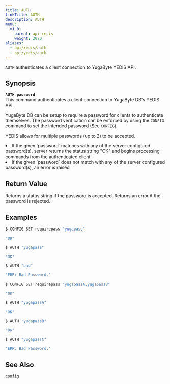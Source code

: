 ```yaml
---
title: AUTH
linkTitle: AUTH
description: AUTH
menu:
  v1.0:
    parent: api-redis
    weight: 2020
aliases:
  - api/redis/auth
  - api/yedis/auth
---
```

`AUTH` authenticates a client connection to YugaByte YEDIS API.

## Synopsis
<b>`AUTH password`</b><br>
This command authenticates a client connection to YugaByte DB's YEDIS API.

YugaByte DB can be setup to require a password for clients to authenticate themselves. The password verification can be enforced by using the `CONFIG` command to set the intended password (See `CONFIG`).

YEDIS allows for multiple passwords (up to 2) to be accepted.
<li>If the given `password` matches with any of the server configured password(s), server returns the status string "OK" and begins processing commands from the authenticated client.</li>
<li>If the given `password` does not match with any of the server configured password(s), an error is raised</li>

## Return Value
Returns a status string if the password is accepted. Returns an error if the password is rejected.

## Examples
```{.sh .copy .separator-dollar}
$ CONFIG SET requirepass "yugapass"
```
```sh
"OK"
```
```{.sh .copy .separator-dollar}
$ AUTH "yugapass"
```
```sh
"OK"
```
```{.sh .copy .separator-dollar}
$ AUTH "bad"
```
```sh
"ERR: Bad Password."
```
```{.sh .copy .separator-dollar}
$ CONFIG SET requirepass "yugapassA,yugapassB"
```
```sh
"OK"
```
```{.sh .copy .separator-dollar}
$ AUTH "yugapassA"
```
```sh
"OK"
```
```{.sh .copy .separator-dollar}
$ AUTH "yugapassB"
```
```sh
"OK"
```
```{.sh .copy .separator-dollar}
$ AUTH "yugapassC"
```
```sh
"ERR: Bad Password."
```

## See Also
[`config`](../config/)
